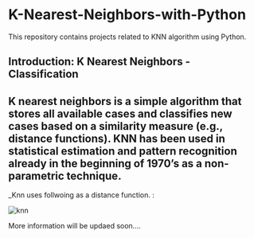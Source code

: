 # K-Nearest-Neighbors-with-Python
This repository contains projects related to KNN algorithm using Python.

## Introduction: K Nearest Neighbors - Classification
K nearest neighbors is a simple algorithm that stores all available cases and classifies new cases based 
on a similarity measure (e.g., distance functions). KNN has been used in statistical estimation and pattern 
recognition already in the beginning of 1970’s as a non-parametric technique.
----------------------------------------------------------------------------------------------------------------
_Knn uses follwoing as a distance function. :  

  ![knn](http://www.saedsayad.com/images/KNN_similarity.png)
 
More information will be updaed soon....

